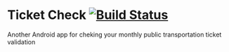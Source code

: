 # Ticket Check [![Build Status](https://travis-ci.com/outlying/ticket-check.svg?branch=master)](https://travis-ci.com/outlying/ticket-check)
Another Android app for cheking your monthly public transportation ticket validation 
